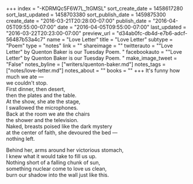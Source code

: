 +++
index = "-KDRMQc5F6W7L_1tGMSL"
sort_create_date = 1458617280
sort_last_updated = 1458703380
sort_publish_date = 1459875300
create_date = "2016-03-21T20:28:00-07:00"
publish_date = "2016-04-05T09:55:00-07:00"
date = "2016-04-05T09:55:00-07:00"
last_updated = "2016-03-22T20:23:00-07:00"
preview_url = "d34ab0fc-db4d-e7b6-adcf-56487b53a4c7"
name = "Love Letter"
title = "Love Letter"
subtype = "Poem"
type = "notes"
link = ""
shareimage = ""
twitterauto = "\"Love Letter\" by Quenton Baker is our Tuesday Poem. "
facebookauto = "\"Love Letter\" by Quenton Baker is our Tuesday Poem. "
make_image_tweet = "False"
notes_byline = ["writers/quenton-baker.md"]
notes_tags = ["notes/love-letter.md"]
notes_about = ""
books = ""
+++
It's funny how much we ate &mdash;<br>
we couldn't stop.<br>
First dinner, then desert,<br>
then the plates and the table.<br> 
At the show, she ate the stage,<br>
I swallowed the microphones.<br>
Back at the room we ate the chairs<br>
the shower and the television.<br>
Naked, breasts poised like the dark mystery<br>
at the center of faith, she devoured the bed &mdash;<br>
nothing left.

Behind her, arms around her victorious stomach,<br>
I knew what it would take to fill us up.<br>
Nothing short of a falling chunk of sun,<br>
something nuclear come to love us clean,<br>
burn our shadow into the wall just like this. 
